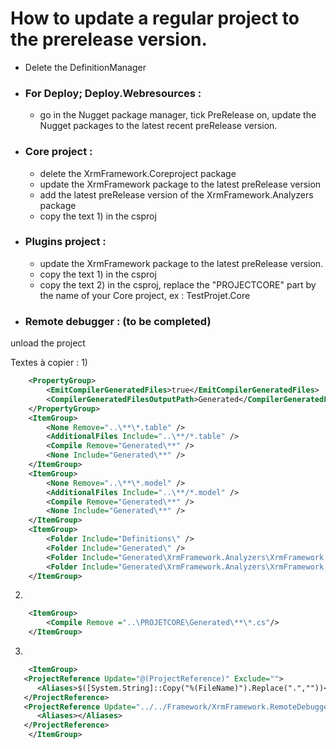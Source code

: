 # How to update a regular project to the prerelease version.

- Delete the DefinitionManager
- ### For Deploy; Deploy.Webresources :
   - go in the Nugget package manager, tick PreRelease on, update the Nugget packages to the latest recent preRelease version.

- ### Core project :
	- delete the XrmFramework.Coreproject package
	- update the XrmFramework package to the latest preRelease version
	- add the latest preRelease version of the XrmFramework.Analyzers package 
	- copy the text 1) in the csproj
- ### Plugins project :
	- update the XrmFramework package to the latest preRelease version.
	- copy the text 1) in the csproj
	- copy the text 2) in the csproj, replace the "PROJECTCORE" part by the name of your Core project, ex : TestProjet.Core 

- ### Remote debugger : (to be completed)
unload the project
	


















Textes à copier :
1)
```XML
	<PropertyGroup>
		<EmitCompilerGeneratedFiles>true</EmitCompilerGeneratedFiles>
		<CompilerGeneratedFilesOutputPath>Generated</CompilerGeneratedFilesOutputPath>
	</PropertyGroup>
	<ItemGroup>
		<None Remove="..\**\*.table" />
		<AdditionalFiles Include="..\**/*.table" />
		<Compile Remove="Generated\**" />
		<None Include="Generated\**" />
	</ItemGroup>
	<ItemGroup>
		<None Remove="..\**\*.model" />
		<AdditionalFiles Include="..\**/*.model" />
		<Compile Remove="Generated\**" />
		<None Include="Generated\**" />
	</ItemGroup>
	<ItemGroup>
		<Folder Include="Definitions\" />
		<Folder Include="Generated\" />
		<Folder Include="Generated\XrmFramework.Analyzers\XrmFramework.Analyzers.Generators.ModelSourceFileGenerator\" />
		<Folder Include="Generated\XrmFramework.Analyzers\XrmFramework.Analyzers.Generators.TableSourceFileGenerator\" />
	</ItemGroup>
```

2)
```XML
	<ItemGroup>
		<Compile Remove ="..\PROJETCORE\Generated\**\*.cs"/>
	</ItemGroup>
```

3)
```XML
	<ItemGroup>
   <ProjectReference Update="@(ProjectReference)" Exclude="">
      <Aliases>$([System.String]::Copy("%(FileName)").Replace(".",""))</Aliases>
   </ProjectReference>
   <ProjectReference Update="../../Framework/XrmFramework.RemoteDebugger.Client\XrmFramework.RemoteDebugger.Client.csproj">
      <Aliases></Aliases>
   </ProjectReference>
	</ItemGroup>
```

